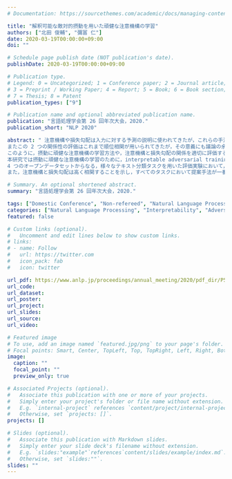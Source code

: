 ```yaml
---
# Documentation: https://sourcethemes.com/academic/docs/managing-content/

title: "解釈可能な敵対的摂動を用いた頑健な注意機構の学習"
authors: ["北田 俊輔", "彌冨 仁"]
date: 2020-03-19T00:00:00+09:00
doi: ""

# Schedule page publish date (NOT publication's date).
publishDate: 2020-03-19T00:00:00+09:00

# Publication type.
# Legend: 0 = Uncategorized; 1 = Conference paper; 2 = Journal article;
# 3 = Preprint / Working Paper; 4 = Report; 5 = Book; 6 = Book section;
# 7 = Thesis; 8 = Patent
publication_types: ["9"]

# Publication name and optional abbreviated publication name.
publication: "言語処理学会第 26 回年次大会，2020."
publication_short: "NLP 2020"

abstract: " 注意機構や損失勾配は入力に対する予測の説明に使われてきたが，これらの手法は摂動に頑健ではないと示唆されている．
またこの 2 つの関係性の評価はこれまで順位相関が用いられてきたが，その意義にも議論の余地がある．
このように，摂動に頑健な注意機構の学習方法や，注意機構と損失勾配の関係を適切に評価する方法について課題が残されている．
本研究では摂動に頑健な注意機構の学習のために，interpretable adversarial training (iAdvT) をもとにした Attention iAdvT の提案を行うとともに，これらの説明手法の評価基準としてピアソン相関を用いることを主張する．
4 つのオープンデータセットからなる，様々なテキスト分類タスクを用いた評価実験において，Attention iAdvT がほぼすべてのタスクで最高性能を達成した．
また，注意機構と損失勾配は高く相関することを示し，すべてのタスクにおいて提案手法が一番高い相関を示すことを確認した．"

# Summary. An optional shortened abstract.
summary: "言語処理学会第 26 回年次大会，2020."

tags: ["Domestic Conference", "Non-refereed", "Natural Language Processing", "ANLP"]
categories: ["Natural Language Processing", "Interpretability", "Adversarial Training"]
featured: false

# Custom links (optional).
#   Uncomment and edit lines below to show custom links.
# links:
# - name: Follow
#   url: https://twitter.com
#   icon_pack: fab
#   icon: twitter

url_pdf: https://www.anlp.jp/proceedings/annual_meeting/2020/pdf_dir/P5-29.pdf
url_code:
url_dataset:
url_poster:
url_project:
url_slides:
url_source:
url_video:

# Featured image
# To use, add an image named `featured.jpg/png` to your page's folder.
# Focal points: Smart, Center, TopLeft, Top, TopRight, Left, Right, BottomLeft, Bottom, BottomRight.
image:
  caption: ""
  focal_point: ""
  preview_only: true

# Associated Projects (optional).
#   Associate this publication with one or more of your projects.
#   Simply enter your project's folder or file name without extension.
#   E.g. `internal-project` references `content/project/internal-project/index.md`.
#   Otherwise, set `projects: []`.
projects: []

# Slides (optional).
#   Associate this publication with Markdown slides.
#   Simply enter your slide deck's filename without extension.
#   E.g. `slides:"example"`references`content/slides/example/index.md`.
#   Otherwise, set `slides:""`.
slides: ""
---
```

